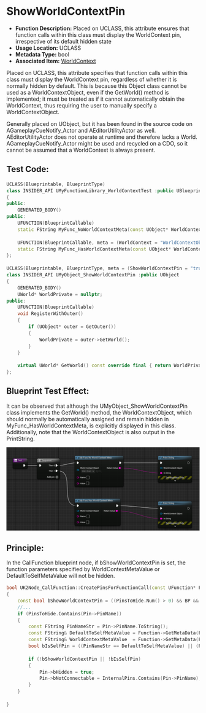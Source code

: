 # ShowWorldContextPin

- **Function Description:** Placed on UCLASS, this attribute ensures that function calls within this class must display the WorldContext pin, irrespective of its default hidden state
- **Usage Location:** UCLASS
- **Metadata Type:** bool
- **Associated Item:** [WorldContext](../WorldContext/WorldContext.md)

Placed on UCLASS, this attribute specifies that function calls within this class must display the WorldContext pin, regardless of whether it is normally hidden by default. This is because this Object class cannot be used as a WorldContextObject, even if the GetWorld() method is implemented; it must be treated as if it cannot automatically obtain the WorldContext, thus requiring the user to manually specify a WorldContextObject.

Generally placed on UObject, but it has been found in the source code on AGameplayCueNotify_Actor and AEditorUtilityActor as well. AEditorUtilityActor does not operate at runtime and therefore lacks a World. AGameplayCueNotify_Actor might be used and recycled on a CDO, so it cannot be assumed that a WorldContext is always present.

## Test Code:

```cpp
UCLASS(Blueprintable, BlueprintType)
class INSIDER_API UMyFunctionLibrary_WorldContextTest :public UBlueprintFunctionLibrary
{
public:
	GENERATED_BODY()
public:
	UFUNCTION(BlueprintCallable)
	static FString MyFunc_NoWorldContextMeta(const UObject* WorldContextObject, FString name, FString value);

	UFUNCTION(BlueprintCallable, meta = (WorldContext = "WorldContextObject"))
	static FString MyFunc_HasWorldContextMeta(const UObject* WorldContextObject, FString name, FString value);
};

UCLASS(Blueprintable, BlueprintType, meta = (ShowWorldContextPin = "true"))
class INSIDER_API UMyObject_ShowWorldContextPin :public UObject
{
	GENERATED_BODY()
	UWorld* WorldPrivate = nullptr;
public:
	UFUNCTION(BlueprintCallable)
	void RegisterWithOuter()
	{
		if (UObject* outer = GetOuter())
		{
			WorldPrivate = outer->GetWorld();
		}
	}

	virtual UWorld* GetWorld() const override final { return WorldPrivate; }
};
```

## Blueprint Test Effect:

It can be observed that although the UMyObject_ShowWorldContextPin class implements the GetWorld() method, the WorldContextObject, which should normally be automatically assigned and remain hidden in MyFunc_HasWorldContextMeta, is explicitly displayed in this class. Additionally, note that the WorldContextObject is also output in the PrintString.

![Untitled](Untitled.png)

## Principle:

In the CallFunction blueprint node, if bShowWorldContextPin is set, the function parameters specified by WorldContextMetaValue or DefaultToSelfMetaValue will not be hidden.

```cpp
bool UK2Node_CallFunction::CreatePinsForFunctionCall(const UFunction* Function)
{
	const bool bShowWorldContextPin = ((PinsToHide.Num() > 0) && BP && BP->ParentClass && BP->ParentClass->HasMetaDataHierarchical(FBlueprintMetadata::MD_ShowWorldContextPin));
	//...
	if (PinsToHide.Contains(Pin->PinName))
	{
		const FString PinNameStr = Pin->PinName.ToString();
		const FString& DefaultToSelfMetaValue = Function->GetMetaData(FBlueprintMetadata::MD_DefaultToSelf);
		const FString& WorldContextMetaValue  = Function->GetMetaData(FBlueprintMetadata::MD_WorldContext);
		bool bIsSelfPin = ((PinNameStr == DefaultToSelfMetaValue) || (PinNameStr == WorldContextMetaValue));

		if (!bShowWorldContextPin || !bIsSelfPin)
		{
			Pin->bHidden = true;
			Pin->bNotConnectable = InternalPins.Contains(Pin->PinName);
		}
	}

}
```
